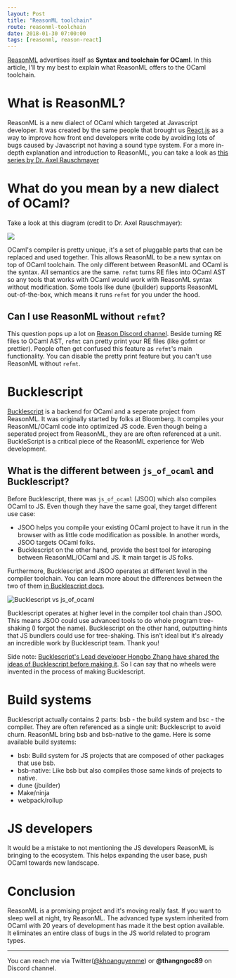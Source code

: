 ```yaml
---
layout: Post
title: "ReasonML toolchain"
route: reasonml-toolchain
date: 2018-01-30 07:00:00
tags: [reasonml, reason-react]
---
```


[ReasonML](https://reasonml.github.io/) advertises itself as **Syntax and toolchain for OCaml**. In this article, I'll try my best to explain what ReasonML offers to the OCaml toolchain.

# What is ReasonML?

ReasonML is a new dialect of OCaml which targeted at Javascript developer. It was created by the same people that brought us [React.js](https://facebook.github.io/react) as a way to improve how front end developers write code by avoiding lots of bugs caused by Javascript not having a sound type system. For a more in-depth explanation and introduction to ReasonML, you can take a look as [this series by Dr. Axel Rauschmayer](http://2ality.com/2017/11/about-reasonml.html)

# What do you mean by a new dialect of OCaml?

Take a look at this diagram (credit to Dr. Axel Rauschmayer):

![](./reasonml-architechture.png)

OCaml's compiler is pretty unique, it's a set of pluggable parts that can be replaced and used together. This allows ReasonML to be a new syntax on top of OCaml toolchain. The only different between ReasonML and OCaml is the syntax. All semantics are the same. `refmt` turns RE files into OCaml AST so any tools that works with OCaml would work with ReasonML syntax without modification. Some tools like dune (jbuilder) supports ReasonML out-of-the-box, which means it runs `refmt` for you under the hood.

## Can I use ReasonML without `refmt`?

This question pops up a lot on [Reason Discord channel](https://discord.gg/reasonml). Beside turning RE files to OCaml AST, `refmt` can pretty print your RE files (like gofmt or prettier). People often get confused this feature as `refmt`'s main functionality. You can disable the pretty print feature but you can't use ReasonML without `refmt`.

# Bucklescript

[Bucklescript](https://bucklescript.github.io/) is a backend for OCaml and a seperate project from ReasonML. It was originally started by folks at Bloomberg. It compiles your ReasonML/OCaml code into optimized JS code. Even though being a seperated project from ReasonML, they are are often referenced at a unit. BuckleScript is a critical piece of the ReasonML experience for Web development.

## What is the different between `js_of_ocaml` and Bucklescript?

Before Bucklescript, there was `js_of_ocaml` (JSOO) which also compiles OCaml to JS. Even though they have the same goal, they target different use case:

* JSOO helps you compile your existing OCaml project to have it run in the browser with as little code modification as possible. In another words, JSOO targets OCaml folks.
* Bucklescript on the other hand, provide the best tool for interoping between ReasonML/OCaml and JS. It main target is JS folks.

Furthermore, Bucklescript and JSOO operates at different level in the compiler toolchain.
You can learn more about the differences between the two of them [in Bucklescript docs](https://bucklescript.github.io/docs/en/comparison-to-jsoo.html).

![Bucklescript vs js_of_ocaml](./bsb-vs-jsoo.png)

Bucklescript operates at higher level in the compiler tool chain than JSOO. This means JSOO could use advanced tools to do whole program tree-shaking (I forgot the name). Bucklescript on the other hand, outputting hints that JS bundlers could use for tree-shaking. This isn't ideal but it's already an incredible work by Bucklescript team. Thank you!

Side note: [Bucklescript's Lead developer Hongbo Zhang have shared the ideas of Bucklescript before making it](https://github.com/ocsigen/js_of_ocaml/issues/338). So I can say that no wheels were invented in the process of making Bucklescript.

<!--
# esy - the package manager

ReasonML brings esy, a new package manager to the game. Here is a brief explanation about different package managers in the ecosystem:

* opam: The entire ecosystem of native ocaml is built around these opam packages.
* npm/yarn: The entire ecosystem of JS files are built around this ecosystem.
* [esy](http://esy.sh): Makes opam feel like npm/yarn. Allows access to both ecosystems.

I'll have a post introducing [esy](http://esy.sh) soon. Stay tuned!
-->

# Build systems

Bucklescript actually contains 2 parts: bsb - the build system and bsc - the compiler. They are often referenced as a single unit: Bucklescript to avoid churn. ReasonML bring bsb and bsb-native to the game. Here is some available build systems:

* bsb: Build system for JS projects that are composed of other packages that use bsb.
* bsb-native: Like bsb but also compiles those same kinds of projects to native.
* dune (jbuilder)
* Make/ninja
* webpack/rollup

# JS developers

It would be a mistake to not mentioning the JS developers ReasonML is bringing to the ecosystem. This helps expanding the user base, push OCaml towards new landscape.

# Conclusion

ReasonML is a promising project and it's moving really fast. If you want to sleep well at night, try ReasonML. The advanced type system inherited from OCaml with 20 years of development has made it the best option available. It eliminates an entire class of bugs in the JS world related to program types.

---

You can reach me via Twitter([@khoanguyenme](https://twitter.com/khoanguyenme)) or **@thangngoc89** on Discord channel.
